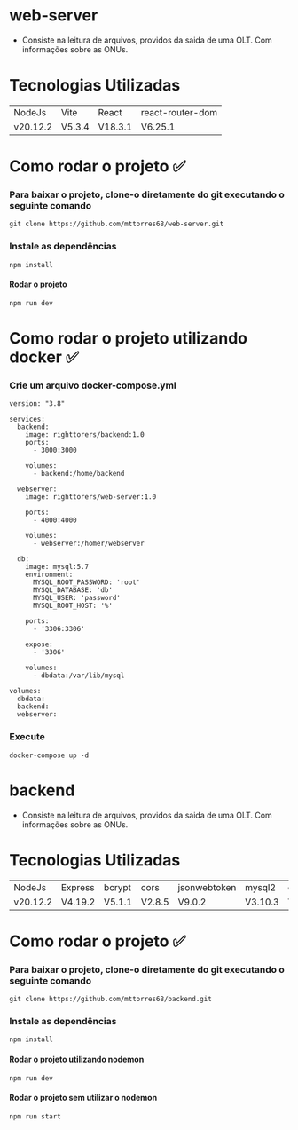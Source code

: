 # web-server
* Consiste na leitura de arquivos, providos da saida de uma OLT. Com informações sobre as ONUs.


# Tecnologias Utilizadas
<table>
  <tr>
    <td>NodeJs</td>
    <td>Vite</td>
    <td>React</td>
    <td>react-router-dom</td>
  </tr>
  <tr>
    <td>v20.12.2</td>
    <td>V5.3.4</td>
    <td>V18.3.1</td>
    <td>V6.25.1</td>
  </tr>
</table>

# Como rodar o projeto ✅
### Para baixar o projeto, clone-o diretamente do git executando o seguinte comando
```
git clone https://github.com/mttorres68/web-server.git
```

### Instale as dependências 
```
npm install
```

#### Rodar o projeto
```
npm run dev
```

# Como rodar o projeto utilizando docker ✅

### Crie um arquivo docker-compose.yml
```
version: "3.8"

services:
  backend:
    image: righttorers/backend:1.0
    ports:
      - 3000:3000

    volumes:
      - backend:/home/backend

  webserver:
    image: righttorers/web-server:1.0

    ports:
      - 4000:4000

    volumes:
      - webserver:/homer/webserver

  db:
    image: mysql:5.7
    environment:
      MYSQL_ROOT_PASSWORD: 'root'
      MYSQL_DATABASE: 'db'
      MYSQL_USER: 'password'
      MYSQL_ROOT_HOST: '%'
    
    ports:
      - '3306:3306'
    
    expose:
      - '3306'

    volumes:
      - dbdata:/var/lib/mysql
    
volumes:
  dbdata:
  backend:
  webserver:
```
### Execute
```
docker-compose up -d
```
# backend
* Consiste na leitura de arquivos, providos da saida de uma OLT. Com informações sobre as ONUs.


# Tecnologias Utilizadas
<table>
  <tr>
    <td>NodeJs</td>
    <td>Express</td>
    <td>bcrypt</td>
    <td>cors</td>
    <td>jsonwebtoken</td>
    <td>mysql2</td>
    <td>dotenv</td>
    <td>nodemon</td>   
    
  </tr>
  <tr>
    <td>v20.12.2</td>
    <td>V4.19.2</td>
    <td>V5.1.1</td>
    <td>V2.8.5</td>
    <td>V9.0.2</td>
    <td>V3.10.3</td>
    <td>V16.4.5</td>
    <td>V3.1.4</td>
    
  </tr>
</table>

# Como rodar o projeto ✅
### Para baixar o projeto, clone-o diretamente do git executando o seguinte comando
```
git clone https://github.com/mttorres68/backend.git 
```

### Instale as dependências 
```
npm install
```

#### Rodar o projeto utilizando nodemon
```
npm run dev
```

#### Rodar o projeto sem utilizar o nodemon
```
npm run start
```




